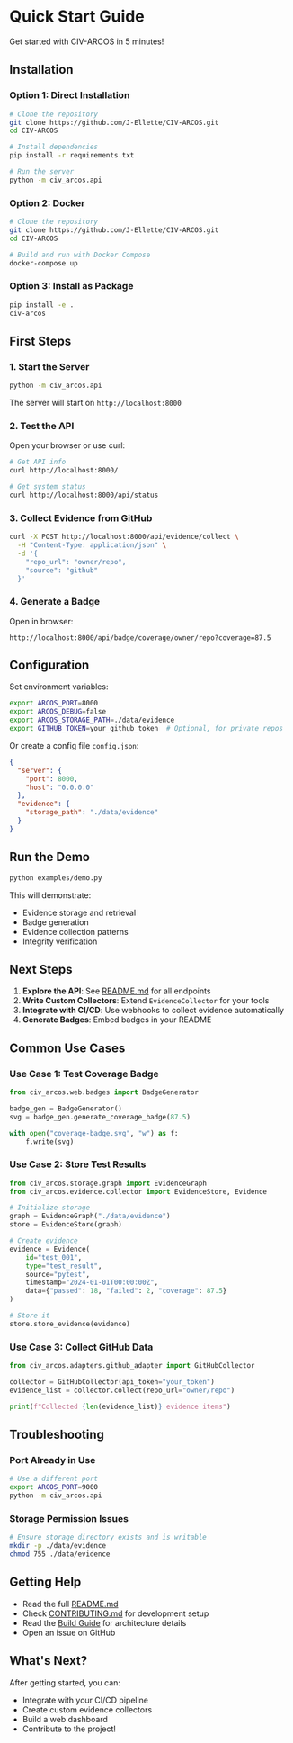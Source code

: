 # Quick Start Guide

Get started with CIV-ARCOS in 5 minutes!

## Installation

### Option 1: Direct Installation

```bash
# Clone the repository
git clone https://github.com/J-Ellette/CIV-ARCOS.git
cd CIV-ARCOS

# Install dependencies
pip install -r requirements.txt

# Run the server
python -m civ_arcos.api
```

### Option 2: Docker

```bash
# Clone the repository
git clone https://github.com/J-Ellette/CIV-ARCOS.git
cd CIV-ARCOS

# Build and run with Docker Compose
docker-compose up
```

### Option 3: Install as Package

```bash
pip install -e .
civ-arcos
```

## First Steps

### 1. Start the Server

```bash
python -m civ_arcos.api
```

The server will start on `http://localhost:8000`

### 2. Test the API

Open your browser or use curl:

```bash
# Get API info
curl http://localhost:8000/

# Get system status
curl http://localhost:8000/api/status
```

### 3. Collect Evidence from GitHub

```bash
curl -X POST http://localhost:8000/api/evidence/collect \
  -H "Content-Type: application/json" \
  -d '{
    "repo_url": "owner/repo",
    "source": "github"
  }'
```

### 4. Generate a Badge

Open in browser:
```
http://localhost:8000/api/badge/coverage/owner/repo?coverage=87.5
```

## Configuration

Set environment variables:

```bash
export ARCOS_PORT=8000
export ARCOS_DEBUG=false
export ARCOS_STORAGE_PATH=./data/evidence
export GITHUB_TOKEN=your_github_token  # Optional, for private repos
```

Or create a config file `config.json`:

```json
{
  "server": {
    "port": 8000,
    "host": "0.0.0.0"
  },
  "evidence": {
    "storage_path": "./data/evidence"
  }
}
```

## Run the Demo

```bash
python examples/demo.py
```

This will demonstrate:
- Evidence storage and retrieval
- Badge generation
- Evidence collection patterns
- Integrity verification

## Next Steps

1. **Explore the API**: See [README.md](README.md) for all endpoints
2. **Write Custom Collectors**: Extend `EvidenceCollector` for your tools
3. **Integrate with CI/CD**: Use webhooks to collect evidence automatically
4. **Generate Badges**: Embed badges in your README

## Common Use Cases

### Use Case 1: Test Coverage Badge

```python
from civ_arcos.web.badges import BadgeGenerator

badge_gen = BadgeGenerator()
svg = badge_gen.generate_coverage_badge(87.5)

with open("coverage-badge.svg", "w") as f:
    f.write(svg)
```

### Use Case 2: Store Test Results

```python
from civ_arcos.storage.graph import EvidenceGraph
from civ_arcos.evidence.collector import EvidenceStore, Evidence

# Initialize storage
graph = EvidenceGraph("./data/evidence")
store = EvidenceStore(graph)

# Create evidence
evidence = Evidence(
    id="test_001",
    type="test_result",
    source="pytest",
    timestamp="2024-01-01T00:00:00Z",
    data={"passed": 18, "failed": 2, "coverage": 87.5}
)

# Store it
store.store_evidence(evidence)
```

### Use Case 3: Collect GitHub Data

```python
from civ_arcos.adapters.github_adapter import GitHubCollector

collector = GitHubCollector(api_token="your_token")
evidence_list = collector.collect(repo_url="owner/repo")

print(f"Collected {len(evidence_list)} evidence items")
```

## Troubleshooting

### Port Already in Use

```bash
# Use a different port
export ARCOS_PORT=9000
python -m civ_arcos.api
```

### Storage Permission Issues

```bash
# Ensure storage directory exists and is writable
mkdir -p ./data/evidence
chmod 755 ./data/evidence
```

## Getting Help

- Read the full [README.md](README.md)
- Check [CONTRIBUTING.md](CONTRIBUTING.md) for development setup
- Read the [Build Guide](build-guide.md) for architecture details
- Open an issue on GitHub

## What's Next?

After getting started, you can:
- Integrate with your CI/CD pipeline
- Create custom evidence collectors
- Build a web dashboard
- Contribute to the project!

